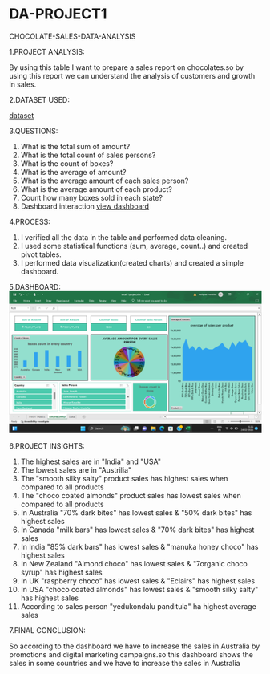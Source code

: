 # DA-PROJECT1
CHOCOLATE-SALES-DATA-ANALYSIS

1.PROJECT ANALYSIS:

By using this table I want to prepare a sales report on chocolates.so by using this report we can understand the analysis of customers and growth in sales.
  
2.DATASET USED:

<a href="https://github.com/NellipudiPravallika/DA-PROJECT1/blob/main/excel11project.xlsx">dataset</a>
  
3.QUESTIONS:
  1.	What is the total sum of amount?
  2.	What is the total count of sales persons?
  3.	What is the count of boxes?
  4.	What is the average of amount?
  5.	What is the average amount of each sales person?
  6.	What is the average amount of each product?
  7.	Count how many boxes sold in each state?
  8.	Dashboard interaction <a href="https://github.com/NellipudiPravallika/DA-PROJECT1/blob/main/Screenshot%20(238).png">view dashboard</a>
  
4.PROCESS:
  1.	I verified all the data in the table and performed data cleaning.
  2.	I used some statistical functions (sum, average, count..) and created pivot tables.
  3.	I performed data visualization(created charts) and created a simple dashboard.
   
5.DASHBOARD:
  <img src="https://github.com/NellipudiPravallika/DA-PROJECT1/blob/main/Screenshot%20(238).png">
  
6.PROJECT INSIGHTS:
  1.  The highest sales are in "India" and "USA"
  2.  The lowest sales are in "Austrilia"
  3.  The "smooth silky salty" product sales has highest sales when compared to all products
  4.  The "choco coated almonds" product sales has lowest sales when compared to all products
  5.  In Australia "70% dark bites" has lowest sales & "50% dark bites" has highest sales
  6.  In Canada "milk bars" has lowest sales & "70% dark bites" has highest sales
  7.  In India "85% dark bars" has lowest sales & "manuka honey choco" has highest sales
  8.  In New Zealand "Almond choco" has lowest sales & "7organic choco syrup" has highest sales
  9.  In UK "raspberry choco" has lowest sales & "Eclairs" has highest sales
  10. In USA "choco coated almonds" has lowest sales & "smooth silky salty" has highest sales
  11. According to sales person "yedukondalu panditula" ha highest average sales
      
7.FINAL CONCLUSION:

So according to the dashboard we have to increase the sales in Australia by promotions and digital marketing campaigns.so this dashboard shows the sales in
some countries and we have to increase the sales in Australia


  
   
   
